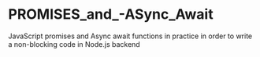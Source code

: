 # PROMISES_and_-ASync_Await
JavaScript promises and Async await functions in practice in order to write a non-blocking code in Node.js backend

